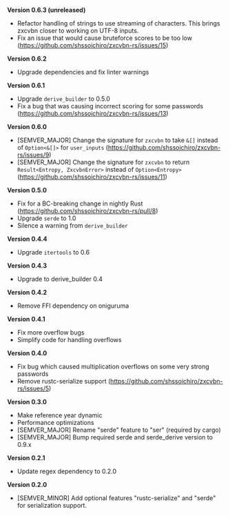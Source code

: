 **Version 0.6.3 (unreleased)**
 - Refactor handling of strings to use streaming of characters. This brings zxcvbn closer to working on UTF-8 inputs.
 - Fix an issue that would cause bruteforce scores to be too low (https://github.com/shssoichiro/zxcvbn-rs/issues/15)

**Version 0.6.2**
 - Upgrade dependencies and fix linter warnings

**Version 0.6.1**
 - Upgrade `derive_builder` to 0.5.0
 - Fix a bug that was causing incorrect scoring for some passwords (https://github.com/shssoichiro/zxcvbn-rs/issues/13)

**Version 0.6.0**
 - [SEMVER_MAJOR] Change the signature for `zxcvbn` to take `&[]` instead of `Option<&[]>` for `user_inputs` (https://github.com/shssoichiro/zxcvbn-rs/issues/9)
 - [SEMVER_MAJOR] Change the signature for `zxcvbn` to return `Result<Entropy, ZxcvbnError>` instead of `Option<Entropy>` (https://github.com/shssoichiro/zxcvbn-rs/issues/11)

**Version 0.5.0**
 - Fix for a BC-breaking change in nightly Rust (https://github.com/shssoichiro/zxcvbn-rs/pull/8)
 - Upgrade `serde` to 1.0
 - Silence a warning from `derive_builder`

**Version 0.4.4**
 - Upgrade `itertools` to 0.6

**Version 0.4.3**
 - Upgrade to derive_builder 0.4

**Version 0.4.2**
 - Remove FFI dependency on oniguruma

**Version 0.4.1**
 - Fix more overflow bugs
 - Simplify code for handling overflows

**Version 0.4.0**
 - Fix bug which caused multiplication overflows on some very strong passwords
 - Remove rustc-serialize support (https://github.com/shssoichiro/zxcvbn-rs/issues/5)

**Version 0.3.0**
 - Make reference year dynamic
 - Performance optimizations
 - [SEMVER_MAJOR] Rename "serde" feature to "ser" (required by cargo)
 - [SEMVER_MAJOR] Bump required serde and serde_derive version to 0.9.x

**Version 0.2.1**
 - Update regex dependency to 0.2.0

**Version 0.2.0**
 - [SEMVER_MINOR] Add optional features "rustc-serialize" and "serde" for serialization support.
